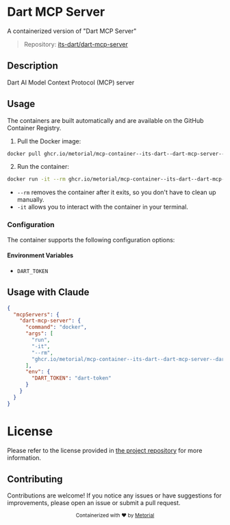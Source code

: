 
# Dart MCP Server

A containerized version of "Dart MCP Server"

> Repository: [its-dart/dart-mcp-server](https://github.com/its-dart/dart-mcp-server)

## Description

Dart AI Model Context Protocol (MCP) server


## Usage

The containers are built automatically and are available on the GitHub Container Registry.

1. Pull the Docker image:

```bash
docker pull ghcr.io/metorial/mcp-container--its-dart--dart-mcp-server--dart-mcp-server
```

2. Run the container:

```bash
docker run -it --rm ghcr.io/metorial/mcp-container--its-dart--dart-mcp-server--dart-mcp-server 
```

- `--rm` removes the container after it exits, so you don't have to clean up manually.
- `-it` allows you to interact with the container in your terminal.


### Configuration

The container supports the following configuration options:




#### Environment Variables

- `DART_TOKEN`




## Usage with Claude

```json
{
  "mcpServers": {
    "dart-mcp-server": {
      "command": "docker",
      "args": [
        "run",
        "-it",
        "--rm",
        "ghcr.io/metorial/mcp-container--its-dart--dart-mcp-server--dart-mcp-server"
      ],
      "env": {
        "DART_TOKEN": "dart-token"
      }
    }
  }
}
```

# License

Please refer to the license provided in [the project repository](https://github.com/its-dart/dart-mcp-server) for more information.

## Contributing

Contributions are welcome! If you notice any issues or have suggestions for improvements, please open an issue or submit a pull request.

<div align="center">
  <sub>Containerized with ❤️ by <a href="https://metorial.com">Metorial</a></sub>
</div>
  